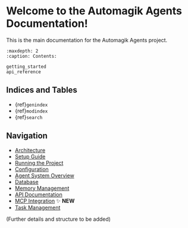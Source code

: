 # Welcome to the Automagik Agents Documentation!

This is the main documentation for the Automagik Agents project.

```{toctree}
:maxdepth: 2
:caption: Contents:

getting_started
api_reference
```

## Indices and Tables

* {ref}`genindex`
* {ref}`modindex`
* {ref}`search`

## Navigation

*   [Architecture](./architecture.md)
*   [Setup Guide](./setup.md)
*   [Running the Project](./running.md)
*   [Configuration](./configuration.md)
*   [Agent System Overview](./agents_overview.md)
*   [Database](./database.md)
*   [Memory Management](./memory.md)
*   [API Documentation](./api.md)
*   [MCP Integration](./mcp_integration.md) ✨ **NEW**
*   [Task Management](./task_management.md)

(Further details and structure to be added) 